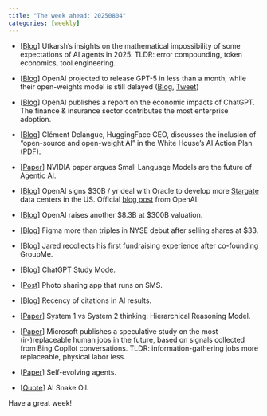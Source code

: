 ```yaml
---
title: "The week ahead: 20250804"
categories: [weekly]
---
```


- [[Blog](https://utkarshkanwat.com/writing/betting-against-agents/)] Utkarsh’s
  insights on the mathematical impossibility of some expectations of AI agents
  in 2025. TLDR: error compounding, token economics, tool engineering.

- [[Blog](https://www.theverge.com/notepad-microsoft-newsletter/712950/openai-gpt-5-model-release-date-notepad)]
  OpenAI projected to release GPT-5 in less than a month, while their
  open-weights model is still delayed
  ([Blog](https://techcrunch.com/2025/06/10/openais-open-model-is-delayed/),
  [Tweet](https://x.com/sama/status/1932573231199707168))

- [[Blog](https://openai.com/global-affairs/new-economic-analysis/)] OpenAI
  publishes a report on the economic impacts of ChatGPT. The finance & insurance
  sector contributes the most enterprise adoption.

- [[Blog](https://venturebeat.com/ai/why-open-source-ai-became-an-american-national-priority/)]
  Clément Delangue, HuggingFace CEO, discusses the inclusion of “open-source and
  open-weight AI” in the White House’s AI Action Plan
  ([PDF](https://www.whitehouse.gov/wp-content/uploads/2025/07/Americas-AI-Action-Plan.pdf)).

- [[Paper](https://arxiv.org/abs/2506.02153)] NVIDIA paper argues Small Language
  Models are the future of Agentic AI.

- [[Blog](https://techcrunch.com/2025/07/22/openai-agreed-to-pay-oracle-30b-a-year-for-data-center-services/)]
  OpenAI signs $30B / yr deal with Oracle to develop more
  [Stargate](https://openai.com/index/announcing-the-stargate-project/) data
  centers in the US. Official [blog
  post](https://openai.com/index/stargate-advances-with-partnership-with-oracle/)
  from OpenAI.

- [[Blog](https://www.nytimes.com/2025/08/01/business/dealbook/openai-ai-mega-funding-deal.html)]
  OpenAI raises another $8.3B at $300B valuation.

- [[Blog](https://www.cnbc.com/2025/07/31/figma-fig-starts-trading-on-nyse-after-ipo.html)]
  Figma more than triples in NYSE debut after selling shares at $33.

- [[Blog](https://jared.xyz/sequoia-wants-it-hard)] Jared recollects his first
  fundraising experience after co-founding GroupMe.

- [[Blog](https://openai.com/index/chatgpt-study-mode/)] ChatGPT Study Mode.

- [[Post](https://www.linkedin.com/posts/johndockery_i-built-a-photo-sharing-app-that-runs-entirely-activity-7353248211756535810-PTrD?utm_source=share&utm_medium=member_desktop&rcm=ACoAAC2uU2sBpJt1VxFVzOMSAYabBAnvjBQT-1k)]
  Photo sharing app that runs on SMS.

- [[Blog](https://ahrefs.com/blog/do-ai-assistants-prefer-to-cite-fresh-content/?utm_source=www.gethalfbaked.com&utm_medium=newsletter&utm_campaign=startup-ideas-413-kaggle-for-x-coffee-buckets&_bhlid=83288acf481feb91a5596cf2dcf1ae655ebd4b90)]
  Recency of citations in AI results.

- [[Paper](https://arxiv.org/abs/2506.21734)] System 1 vs System 2 thinking:
  Hierarchical Reasoning Model.

- [[Paper](https://arxiv.org/abs/2507.07935)] Microsoft publishes a speculative
  study on the most (ir-)replaceable human jobs in the future, based on signals
  collected from Bing Copilot conversations. TLDR: information-gathering jobs
  more replaceable, physical labor less.

- [[Paper](https://arxiv.org/abs/2507.21046)] Self-evolving agents.

- [[Quote](https://www.goodreads.com/quotes/12488461-imagine-an-alternate-universe-in-which-people-don-t-have-words)]
  AI Snake Oil.

Have a great week!
